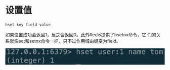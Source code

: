 # 设置值

```text
hset key field value
```

如果设置成功会返回1，反之会返回0。此外Redis提供了hsetnx命令，它 们的关系就像set和setnx命令一样，只不过作用域由键变为field。

![](../../.gitbook/assets/image%20%2851%29.png)

